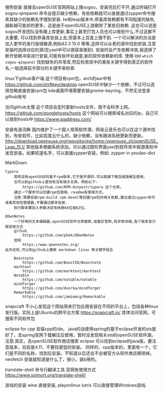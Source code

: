 搜狗安装 
    直接去openSUSE官网网站上搜sogou，安装完后打不开,通过终端打开sogou-qimpanel
    命令会提示缺少依赖，有些依赖就可以直接通过zypper命令搜索其缺少的依赖名字搜到安装.
        tw和leap版本中,恭喜库依赖都有不同程度的缺失,越新越可能却的更多，这是由于openSUSE上游删除了某些旧依赖.
        这也可以说是sogou开发团队没有跟上库更新,事实上甚至打包人员也可以做些什么.不过这都不太重要,
        可以找到恭喜库安装上去,但基本上百度上搜不到.
        一个可以解决的办法是加入更早的发行版镜像源,例如42.3 15.0 等等,这样可以从老的源中找到安装,注意安装时选择对应的源(在yast中可以很容易做到).
        安装时会产生依赖冲突,我选择了断开依赖冲突进行安装,可能有些坏处就是,新的软件依赖新的库.
        使用 ldd `which sogou-qimpanel` 找到缺失的共享库,然后检索库中的某些关键字得到真正的软件名,一般选择前半部分的关键字来检索.

linux下github客户端
    这个项目有rpm包，arch的aur中有
        https://github.com/shiftkey/desktop
    openSUSE中缺少一个依赖，不过可以选择忽略直接安装rpm包
    kde桌面环境需要安装gnome-keyring，不然无法登录github账号

访问github太慢
    这个项目会定时更新hosts文件，我不会科学上网。
        https://github.com/googlehosts/hosts 
    这个网站可以搜索域名对应的ip，自己可以放到hosts中
        https://www.ipaddress.com/
    
安装有道词典
    国内维护了一个国人常用软件源，网易云音乐也可以在这个源中找到，有些软件，比如百度云什么的，缺少依赖，没有跟进系统更新而更新。
        http://download.opensuse.org/repositories/home:/opensuse_zh/openSUSE_Leap_15.1/
    其他版本根据系统添加。可以通过图形界面yast到软件库中按源类别中发现安装。如果知道名字，可以直接zypper安装，例如:
        zypper in youdao-dict

MarkDown

    typora
        官网没有openSUSE的基于rpm版本,它不是开源的.可以直接下载压缩版解压使用。
        也可以到github上查找有没有相关仓库。例如以下:
            https://github.com/RPM-Outpost/typora 这个仓库。
        通过一个脚本可以创建rpm包使用。readme有使用方式。
        注意:需要安装rpm-build rpm-devel等创建rpm包的相关依赖,建议通过zypper命令或者其他包管理器,不要通过脚本安装.
        执行脚本要加入参数决定系统是64位或62位。
        
    QOwnNotes
        一个好用的文本编辑器,openSUSE软件仓库搜索,或者区官网,有非常详细,各个版本发行版安装方式
        github
            https://github.com/pbek/QOwnNotes
        官网
            https://www.qownnotes.org/
    此外还有,可以到github上搜索 markdown linux 等关键字组合
        
        Boostnote
            https://github.com/BoostIO/Boostnote
        marktext
            https://github.com/marktext/marktext
        Notable
            https://github.com/notable/notable
        mindforger
            https://github.com/dvorka/mindforger
        Remarkable    
            https://github.com/jamiemcg/Remarkable
snapcraft
    不小心发现这个网站用来打包应用安装在不同的平台上，包括各种linux发行版。实际上是Ubuntu的跨平台方案
        https://snapcraft.io/
    具体访问官网。可搜索不同软件包

eclipse for cpp
    安装cpp的ide。
        java的话使用spring的基于eclipse开发的sts就好了，去spring官网下载解压后使用，暂时没发现相关sts的openSUSE软件源。
        注意:其实，去openSUSE软件商店搜索 eclipse 可以找到eclipse的java版，要注意版本，目前是4.11，不要找更低的安装。
    同样的，cpp版本的，里面有一个，它们是不同的名称，找到后安装。不知道以后还会不会被官方从软件商店移除掉。
neofetch
    安装就知道是什么了，很小。装b用的。
    
translate-shell
    命令行翻译工具.官网有使用方式
    https://www.soimort.org/translate-shell/
    
游戏的安装
    wine
        直接安装,
    playonlinux
    lutris
        可以直接管理Windows游戏.
